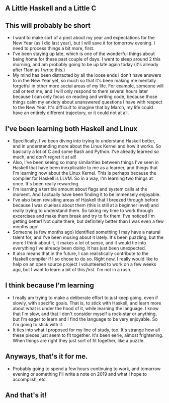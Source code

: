 ## A Little Haskell and a Little C

## This will probably be short

- I want to make sort of a post about my year and expectations for the New Year (as I did last year),
  but I will save it for tomorrow evening. I need to process things a bit more, first.
- I've been staying up late, which is one of the wonderful things about being home for these past couple of 
  days. I went to sleep around 2 this morning, and am probably going to be up late again today (it's already
  after 11am as I write this.)
- My mind has been distracted by all the loose ends I don't have answers to in the New Year yet, so much 
  so that it's been making me mentally forgetful in other more social areas of my life. For example, someone
  will call or text me, and I will only respond to them several hours later because I can only focus on reading
  and writing code, because those things calm my anxiety about unanswered questions I have with respect to the 
  New Year. It's difficult to imagine that by March, my life could have an entirely different trajectory, or
  it could not at all.
  
## I've been learning both Haskell and Linux

- Specifically, I've been diving into trying to understand Haskell better, and in understanding more
  about the Linux Kernel and how it works. So basically a lot of C and some Bash and Python. I've already
  learned *so* much, and don't regret it at all!
- Also, I've been seeing so many similarities between things I've seen in Haskell that have been inexplicable
  to me as a learner, and things that I'm learning now about the Linux Kernel. This is perhaps because
  the compiler for Haskell is LLVM. So in a way, I'm learning two things at once. It's been really rewarding. 
- I'm learning a terrible amount about flags and system calls at the moment. And I actually have been finding 
  it to be immensely enjoyable. 
- I've also been revisiting areas of Haskell that I breezed through before because I was clueless about them
  (this is still at a beginner level) and really trying to understand them. So taking my time to work through
  excercises and make them break and try to fix them. I've noticed I'm getting better! Not quite there, but 
  definitely better than I was even a few months ago!
- Someone (a few months ago) identified something I may have a natural talent for, and I've been musing about it
  lately. It's been puzzling, but the more I think about it, it makes a lot of sense, and it would tie into
  everything I've already been doing. It has just been unexpected.
- It also means that in the future, I can realistically contribute to the Haskell compiler if I so chose to do so.
  Right now, I really would like to help on an open source project I volunteered to work on a few weeks ago,
  but I want to learn a bit of this *first*. I'm not in a rush. 
  
## I think because I'm learning

- I really am trying to make a deliberate effort to just keep going, even if slowly, with specific goals.
  That is, to stick with Haskell, and learn more about what is under the hood of it, while learning the language.
  I know that I'm slow, and that I don't consider myself a rock-star or anything, but I'm eager to learn and I find
  the language to be very enjoyable. So I'm going to stick with it.
- It ties into what I proposed for my line of study, too. It's strange how all these pieces just seem to fit together.
  It's been eerie, almost frightening. When things are right they just sort of fit together, like a puzzle. 

## Anyways, that's it for me.

- Probably going to spend a few hours continuing to work, and tomorrow evening or something I'll write a note on 
  2019 and what I hope to accomplish, etc. 
  
## And that's it!
  
